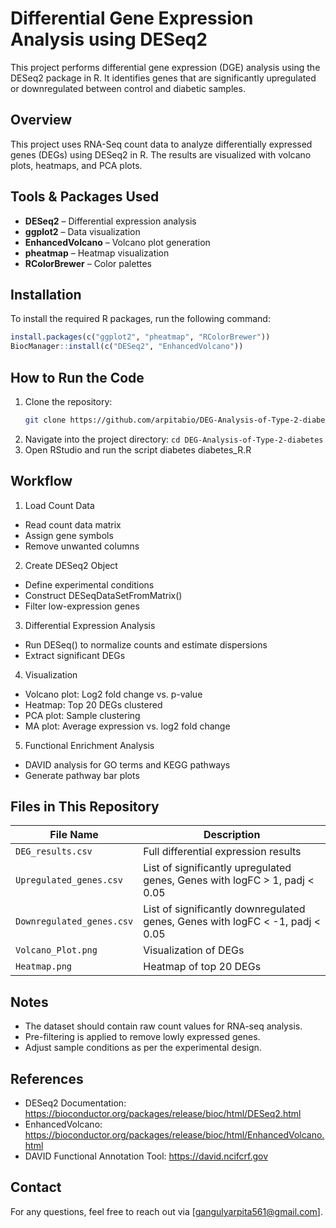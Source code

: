 # Differential Gene Expression Analysis using DESeq2
This project performs differential gene expression (DGE) analysis using the DESeq2 package in R. It identifies genes that are significantly upregulated or downregulated between control and diabetic samples.
## Overview
This project uses RNA-Seq count data to analyze differentially expressed genes (DEGs) using DESeq2 in R. The results are visualized with volcano plots, heatmaps, and PCA plots.
## Tools & Packages Used
- **DESeq2** – Differential expression analysis
- **ggplot2** – Data visualization
- **EnhancedVolcano** – Volcano plot generation
- **pheatmap** – Heatmap visualization
- **RColorBrewer** – Color palettes
## Installation
To install the required R packages, run the following command:

```r
install.packages(c("ggplot2", "pheatmap", "RColorBrewer"))
BiocManager::install(c("DESeq2", "EnhancedVolcano"))
```
## How to Run the Code
1. Clone the repository:
   ```bash
   git clone https://github.com/arpitabio/DEG-Analysis-of-Type-2-diabetes.git
2. Navigate into the project directory:
 `cd DEG-Analysis-of-Type-2-diabetes`
3. Open RStudio and run the script diabetes diabetes_R.R

## Workflow
1. Load Count Data
- Read count data matrix
- Assign gene symbols
- Remove unwanted columns

2. Create DESeq2 Object
- Define experimental conditions
- Construct DESeqDataSetFromMatrix()
- Filter low-expression genes

3. Differential Expression Analysis
- Run DESeq() to normalize counts and estimate dispersions
- Extract significant DEGs

4. Visualization
- Volcano plot: Log2 fold change vs. p-value
- Heatmap: Top 20 DEGs clustered
- PCA plot: Sample clustering
- MA plot: Average expression vs. log2 fold change

5. Functional Enrichment Analysis
- DAVID analysis for GO terms and KEGG pathways
- Generate pathway bar plots

## Files in This Repository

| File Name            | Description |
|----------------------|------------|
| `DEG_results.csv`    | Full differential expression results |
| `Upregulated_genes.csv` | List of significantly upregulated genes, Genes with logFC > 1, padj < 0.05 |
| `Downregulated_genes.csv` |List of significantly downregulated genes, Genes with logFC < -1, padj < 0.05|
| `Volcano_Plot.png`   | Visualization of DEGs |
| `Heatmap.png`        | Heatmap of top 20 DEGs |

## Notes
- The dataset should contain raw count values for RNA-seq analysis.
- Pre-filtering is applied to remove lowly expressed genes.
- Adjust sample conditions as per the experimental design.

## References
- DESeq2 Documentation: https://bioconductor.org/packages/release/bioc/html/DESeq2.html
- EnhancedVolcano: https://bioconductor.org/packages/release/bioc/html/EnhancedVolcano.html
- DAVID Functional Annotation Tool: https://david.ncifcrf.gov

## Contact
For any questions, feel free to reach out via [gangulyarpita561@gmail.com].

